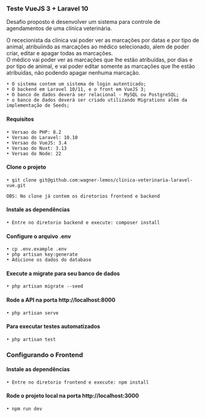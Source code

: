 ### Teste VueJS 3 + Laravel 10

Desafio proposto é desenvolver um sistema para controle de agendamentos de uma clínica veterinária.<br/>

O rececionista da clínica vai poder ver as marcações por datas e por tipo de animal, atribuiindo as marcações ao médico selecionado, alem de poder criar, editar e apagar todas as marcações.<br/>
O médico vai poder ver as marcações que lhe estão atribuídas, por dias e por tipo de animal, e vai poder editar somente as marcações que lhe estão atribuídas,
não podendo apagar nenhuma marcação.

```
• O sistema contem um sistema de login autenticado;
• O backend em Laravel 10/11, e o front em VueJS 3;
• O banco de dados deverá ser relacional - MySQL ou PostgreSQL;
• o banco de dados deverá ser criado utilizando Migrations além da implementação de Seeds;
```
#### Requisitos
```
• Versao do PHP: 8.2
• Versao do Laravel: 10.10
• Versao do VueJS: 3.4
• Versao do Nuxt: 3.13
• Versao do Node: 22
```
#### Clone o projeto
```
• git clone git@github.com:wagner-lemos/clinica-veterinaria-laravel-vue.git

OBS: No clone já contem os diretorios frontend e backend
```
#### Instale as dependências
```
• Entre no diretorio backend e execute: composer install
```
#### Configure o arquivo .env
```
• cp .env.example .env
• php artisan key:generate
• Adicione os dados do database
```
#### Execute a migrate para seu banco de dados
```
• php artisan migrate --seed
```
#### Rode a API na porta http://localhost:8000
```
• php artisan serve
```
#### Para executar testes automatizados
```
• php artisan test
```

### Configurando o Frontend

#### Instale as dependências
```
• Entre no diretorio frontend e execute: npm install
```
#### Rode o projeto local na porta http://localhost:3000
```
• npm run dev
```